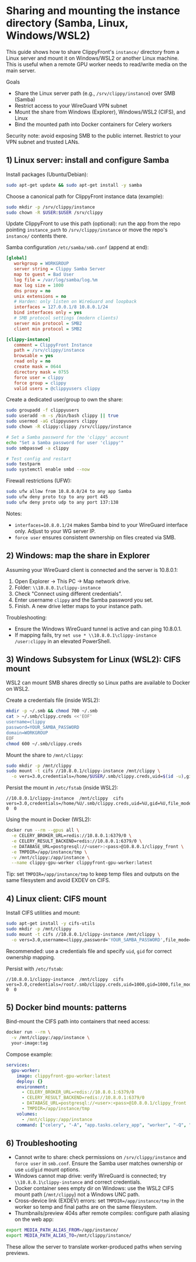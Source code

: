 # Sharing and mounting the instance directory (Samba, Linux, Windows/WSL2)

This guide shows how to share ClippyFront's `instance/` directory from a Linux server and mount it on Windows/WSL2 or another Linux machine. This is useful when a remote GPU worker needs to read/write media on the main server.

Goals
- Share the Linux server path (e.g., `/srv/clippy/instance`) over SMB (Samba)
- Restrict access to your WireGuard VPN subnet
- Mount the share from Windows (Explorer), Windows/WSL2 (CIFS), and Linux
- Bind the mounted path into Docker containers for Celery workers

Security note: avoid exposing SMB to the public internet. Restrict to your VPN subnet and trusted LANs.

## 1) Linux server: install and configure Samba

Install packages (Ubuntu/Debian):

```bash
sudo apt-get update && sudo apt-get install -y samba
```

Choose a canonical path for ClippyFront instance data (example):

```bash
sudo mkdir -p /srv/clippy/instance
sudo chown -R $USER:$USER /srv/clippy
```

Update ClippyFront to use this path (optional): run the app from the repo pointing `instance_path` to `/srv/clippy/instance` or move the repo's `instance/` contents there.

Samba configuration `/etc/samba/smb.conf` (append at end):

```ini
[global]
   workgroup = WORKGROUP
   server string = Clippy Samba Server
   map to guest = Bad User
   log file = /var/log/samba/log.%m
   max log size = 1000
   dns proxy = no
   unix extensions = no
   # Harden: only listen on WireGuard and loopback
   interfaces = 127.0.0.1/8 10.8.0.1/24
   bind interfaces only = yes
   # SMB protocol settings (modern clients)
   server min protocol = SMB2
   client min protocol = SMB2

[clippy-instance]
   comment = ClippyFront Instance
   path = /srv/clippy/instance
   browsable = yes
   read only = no
   create mask = 0644
   directory mask = 0755
   force user = clippy
   force group = clippy
   valid users = @clippyusers clippy
```

Create a dedicated user/group to own the share:

```bash
sudo groupadd -f clippyusers
sudo useradd -m -s /bin/bash clippy || true
sudo usermod -aG clippyusers clippy
sudo chown -R clippy:clippy /srv/clippy/instance

# Set a Samba password for the 'clippy' account
echo "Set a Samba password for user 'clippy'"
sudo smbpasswd -a clippy

# Test config and restart
sudo testparm
sudo systemctl enable smbd --now
```

Firewall restrictions (UFW):

```bash
sudo ufw allow from 10.8.0.0/24 to any app Samba
sudo ufw deny proto tcp to any port 445
sudo ufw deny proto udp to any port 137:138
```

Notes:
- `interfaces=10.8.0.1/24` makes Samba bind to your WireGuard interface only. Adjust to your WG server IP.
- `force user` ensures consistent ownership on files created via SMB.

## 2) Windows: map the share in Explorer

Assuming your WireGuard client is connected and the server is 10.8.0.1:

1. Open Explorer → This PC → Map network drive.
2. Folder: `\\10.8.0.1\clippy-instance`
3. Check "Connect using different credentials".
4. Enter username `clippy` and the Samba password you set.
5. Finish. A new drive letter maps to your instance path.

Troubleshooting:
- Ensure the Windows WireGuard tunnel is active and can ping 10.8.0.1.
- If mapping fails, try `net use * \\10.8.0.1\clippy-instance /user:clippy` in an elevated PowerShell.

## 3) Windows Subsystem for Linux (WSL2): CIFS mount

WSL2 can mount SMB shares directly so Linux paths are available to Docker on WSL2.

Create a credentials file (inside WSL2):

```bash
mkdir -p ~/.smb && chmod 700 ~/.smb
cat > ~/.smb/clippy.creds <<'EOF'
username=clippy
password=YOUR_SAMBA_PASSWORD
domain=WORKGROUP
EOF
chmod 600 ~/.smb/clippy.creds
```

Mount the share to `/mnt/clippy`:

```bash
sudo mkdir -p /mnt/clippy
sudo mount -t cifs //10.8.0.1/clippy-instance /mnt/clippy \
  -o vers=3.0,credentials=/home/$USER/.smb/clippy.creds,uid=$(id -u),gid=$(id -g),file_mode=0644,dir_mode=0755
```

Persist the mount in `/etc/fstab` (inside WSL2):

```fstab
//10.8.0.1/clippy-instance  /mnt/clippy  cifs  vers=3.0,credentials=/home/%U/.smb/clippy.creds,uid=%U,gid=%U,file_mode=0644,dir_mode=0755  0  0
```

Using the mount in Docker (WSL2):

```bash
docker run --rm --gpus all \
  -e CELERY_BROKER_URL=redis://10.8.0.1:6379/0 \
  -e CELERY_RESULT_BACKEND=redis://10.8.0.1:6379/0 \
  -e DATABASE_URL=postgresql://<user>:<pass>@10.8.0.1/clippy_front \
  -e TMPDIR=/app/instance/tmp \
  -v /mnt/clippy:/app/instance \
  --name clippy-gpu-worker clippyfront-gpu-worker:latest
```

Tip: set `TMPDIR=/app/instance/tmp` to keep temp files and outputs on the same filesystem and avoid EXDEV on CIFS.

## 4) Linux client: CIFS mount

Install CIFS utilities and mount:

```bash
sudo apt-get install -y cifs-utils
sudo mkdir -p /mnt/clippy
sudo mount -t cifs //10.8.0.1/clippy-instance /mnt/clippy \
  -o vers=3.0,username=clippy,password='YOUR_SAMBA_PASSWORD',file_mode=0644,dir_mode=0755
```

Recommended: use a credentials file and specify `uid`, `gid` for correct ownership mapping.

Persist with `/etc/fstab`:

```fstab
//10.8.0.1/clippy-instance  /mnt/clippy  cifs  vers=3.0,credentials=/root/.smb/clippy.creds,uid=1000,gid=1000,file_mode=0644,dir_mode=0755  0  0
```

## 5) Docker bind mounts: patterns

Bind-mount the CIFS path into containers that need access:

```bash
docker run --rm \
  -v /mnt/clippy:/app/instance \
  your-image:tag
```

Compose example:

```yaml
services:
  gpu-worker:
    image: clippyfront-gpu-worker:latest
    deploy: {}
    environment:
      - CELERY_BROKER_URL=redis://10.8.0.1:6379/0
      - CELERY_RESULT_BACKEND=redis://10.8.0.1:6379/0
      - DATABASE_URL=postgresql://<user>:<pass>@10.8.0.1/clippy_front
      - TMPDIR=/app/instance/tmp
    volumes:
      - /mnt/clippy:/app/instance
    command: ["celery", "-A", "app.tasks.celery_app", "worker", "-Q", "gpu", "--loglevel=info"]
```

## 6) Troubleshooting

- Cannot write to share: check permissions on `/srv/clippy/instance` and `force user` in `smb.conf`. Ensure the Samba user matches ownership or use `uid`/`gid` mount options.
- Windows cannot map drive: verify WireGuard is connected; try `\\10.8.0.1\clippy-instance` and correct credentials.
- Docker container sees empty dir on Windows: use the WSL2 CIFS mount path (`/mnt/clippy`) not a Windows UNC path.
- Cross-device link (EXDEV) errors: set `TMPDIR=/app/instance/tmp` in the worker so temp and final paths are on the same filesystem.
- Thumbnails/preview 404s after remote compiles: configure path aliasing on the web app:

```bash
export MEDIA_PATH_ALIAS_FROM=/app/instance/
export MEDIA_PATH_ALIAS_TO=/mnt/clippy/instance/
```

These allow the server to translate worker-produced paths when serving previews.
